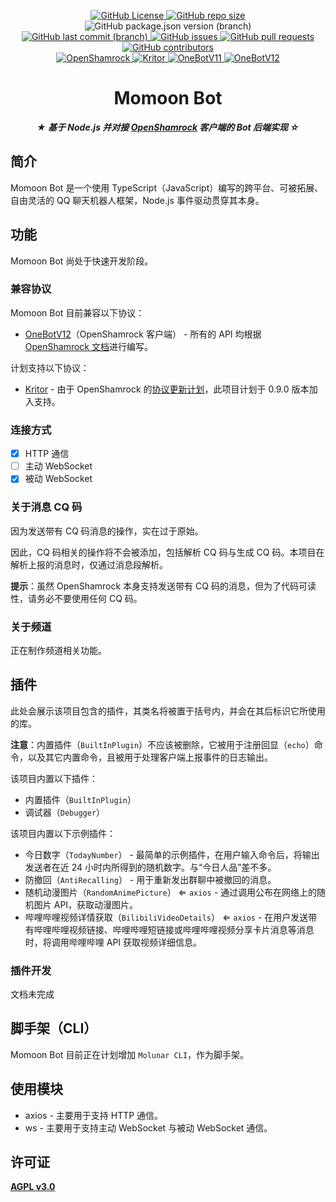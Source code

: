 <p align="center">
  <a href="https://github.com/MoRanYue/MomoonBot">
    <!-- <img src="" height="" alt="Momoon Bot"> -->
  </a>
</p>

<p align="center">
  <a href="https://github.com/MoRanYue/MomoonBot/blob/main/LICENSE">
    <img alt="GitHub License" src="https://img.shields.io/github/license/MoRanYue/MomoonBot?style=flat-square&link=https%3A%2F%2Fgithub.com%2FMoRanYue%2FMomoonBot%2Fblob%2Fmain%2FLICENSE">
  </a>
  <a href="https://github.com/MoRanYue/MomoonBot">
    <img alt="GitHub repo size" src="https://img.shields.io/github/repo-size/MoRanYue/MomoonBot?style=flat-square">
  </a>
  <img alt="GitHub package.json version (branch)" src="https://img.shields.io/github/package-json/v/MoRanYue/MomoonBot/main?style=flat-square">

  <br>

  <a href="https://github.com/MoRanYue/MomoonBot/commits/main">
    <img alt="GitHub last commit (branch)" src="https://img.shields.io/github/last-commit/MoRanYue/MomoonBot/main?style=flat-square&link=https%3A%2F%2Fgithub.com%2FMoRanYue%2FMomoonBot%2Fcommits%2Fmain">
  </a>
  <a href="https://github.com/MoRanYue/MomoonBot/issues">
    <img alt="GitHub issues" src="https://img.shields.io/github/issues/MoRanYue/MomoonBot?style=flat-square&link=https%3A%2F%2Fgithub.com%2FMoRanYue%2FMomoonBot%2Fissues">
  </a>
  <a href="https://github.com/MoRanYue/MomoonBot/pulls">
    <img alt="GitHub pull requests" src="https://img.shields.io/github/issues-pr/MoRanYue/MomoonBot?style=flat-square&link=https%3A%2F%2Fgithub.com%2FMoRanYue%2FMomoonBot%2Fpulls">
  </a>
  <a href="https://github.com/MoRanYue/MomoonBot/graphs/contributors">
    <img alt="GitHub contributors" src="https://img.shields.io/github/contributors/MoRanYue/MomoonBot?style=flat-square&link=https%3A%2F%2Fgithub.com%2FMoRanYue%2FMomoonBot%2Fgraphs%2Fcontributors">
  </a>

  <br>

  <a href="https://github.com/whitechi73/OpenShamrock">
    <img alt="OpenShamrock" src="https://img.shields.io/badge/OpenShamrock-red?style=plastic&logo=https%3A%2F%2Fwhitechi73.github.io%2FOpenShamrock%2Fshamrock.jpg&labelColoe=silver">
  </a>
  <a href="https://github.com/whitechi73/kritor">
    <img alt="Kritor" src="https://img.shields.io/badge/Kritor-red?style=plastic&labelColoe=gold">
  </a>
  <a href="https://onebot.dev">
    <img alt="OneBotV11" src="https://img.shields.io/badge/OneBot-v11-white?style=plastic&logo=data%3Aimage%2Fpng%3Bbase64%2CiVBORw0KGgoAAAANSUhEUgAAAEAAAABABAMAAABYR2ztAAAAIVBMVEUAAAAAAAADAwMHBwceHh4UFBQNDQ0ZGRkoKCgvLy8iIiLWSdWYAAAAAXRSTlMAQObYZgAAAQVJREFUSMftlM0RgjAQhV%2B0ATYK6i1Xb%2BiMd0qgBEqgBEuwBOxU2QDKsjvojQPvkJ%2FZL5sXkgWrFirK4MibYUdE3OR2nEpuKz1%2Fq8CdNxNQgthZCXYVLjyoDQftaKuniHHWRnPh2GCUetR2%2F9HsMAXyUT4%2F3UHwtQT2AggSCGKeSAsFnxBIOuAggdh3AKTL7pDuCyABcMb0aQP7aM4AnAbc%2FwHwA5D2wDHTTe56gIIOUA%2F4YYV2e1sg713PXdZJAuncdZMAGkAukU9OAn40O849%2B0ornPwT93rphWF0mgAbauUrEOthlX8Zu7P5A6kZyKCJy75hhw1Mgr9RAUvX7A3csGqZegEdniCx30c3agAAAABJRU5ErkJggg%3D%3D&labelColor=deepblue">
  </a>
  <a href="https://onebot.dev">
    <img alt="OneBotV12" src="https://img.shields.io/badge/OneBot-v12-white?style=plastic&logo=data%3Aimage%2Fpng%3Bbase64%2CiVBORw0KGgoAAAANSUhEUgAAAEAAAABABAMAAABYR2ztAAAAIVBMVEUAAAAAAAADAwMHBwceHh4UFBQNDQ0ZGRkoKCgvLy8iIiLWSdWYAAAAAXRSTlMAQObYZgAAAQVJREFUSMftlM0RgjAQhV%2B0ATYK6i1Xb%2BiMd0qgBEqgBEuwBOxU2QDKsjvojQPvkJ%2FZL5sXkgWrFirK4MibYUdE3OR2nEpuKz1%2Fq8CdNxNQgthZCXYVLjyoDQftaKuniHHWRnPh2GCUetR2%2F9HsMAXyUT4%2F3UHwtQT2AggSCGKeSAsFnxBIOuAggdh3AKTL7pDuCyABcMb0aQP7aM4AnAbc%2FwHwA5D2wDHTTe56gIIOUA%2F4YYV2e1sg713PXdZJAuncdZMAGkAukU9OAn40O849%2B0ornPwT93rphWF0mgAbauUrEOthlX8Zu7P5A6kZyKCJy75hhw1Mgr9RAUvX7A3csGqZegEdniCx30c3agAAAABJRU5ErkJggg%3D%3D&labelColor=blue">
  </a>

</p>

<div align="center">

# Momoon Bot

**_★ 基于 Node.js 并对接 [OpenShamrock](https://github.com/whitechi73/OpenShamrock) 客户端的 Bot 后端实现 ☆_**

</div>

## 简介

Momoon Bot 是一个使用 TypeScript（JavaScript）编写的跨平台、可被拓展、自由灵活的 QQ 聊天机器人框架，Node.js 事件驱动贯穿其本身。

## 功能

Momoon Bot 尚处于快速开发阶段。

### 兼容协议

Momoon Bot 目前兼容以下协议：

- [OneBotV12](https://onebot.dev)（OpenShamrock 客户端） - 所有的 API 均根据 [OpenShamrock 文档](https://whitechi73.github.io/OpenShamrock)进行编写。

计划支持以下协议：

- [Kritor](https://github.com/whitechi73/kritor) - 由于 OpenShamrock 的[协议更新计划](https://github.com/whitechi73/OpenShamrock/discussions/272)，此项目计划于 0.9.0 版本加入支持。

### 连接方式

- [x] HTTP 通信
- [ ] 主动 WebSocket
- [x] 被动 WebSocket

### 关于消息 CQ 码

因为发送带有 CQ 码消息的操作，实在过于原始。

因此，CQ 码相关的操作将不会被添加，包括解析 CQ 码与生成 CQ 码。本项目在解析上报的消息时，仅通过消息段解析。

**提示**：虽然 OpenShamrock 本身支持发送带有 CQ 码的消息，但为了代码可读性，请务必不要使用任何 CQ 码。

### 关于频道

正在制作频道相关功能。

## 插件

此处会展示该项目包含的插件，其类名将被置于括号内，并会在其后标识它所使用的库。

**注意**：内置插件（`BuiltInPlugin`）不应该被删除，它被用于注册回显（`echo`）命令，以及其它内置命令，且被用于处理客户端上报事件的日志输出。

该项目内置以下插件：

- 内置插件（`BuiltInPlugin`）
- 调试器（`Debugger`）

该项目内置以下示例插件：

- 今日数字（`TodayNumber`） - 最简单的示例插件，在用户输入命令后，将输出发送者在近 24 小时内所得到的随机数字。与“今日人品”差不多。
- 防撤回（`AntiRecalling`） - 用于重新发出群聊中被撤回的消息。
- 随机动漫图片（`RandomAnimePicture`） ⇐ `axios` - 通过调用公布在网络上的随机图片 API，获取动漫图片。
- 哔哩哔哩视频详情获取（`BilibiliVideoDetails`） ⇐ `axios` - 在用户发送带有哔哩哔哩视频链接、哔哩哔哩短链接或哔哩哔哩视频分享卡片消息等消息时，将调用哔哩哔哩 API 获取视频详细信息。

### 插件开发

文档未完成

## 脚手架（CLI）

Momoon Bot 目前正在计划增加 `Molunar CLI`，作为脚手架。

## 使用模块

- axios - 主要用于支持 HTTP 通信。
- ws - 主要用于支持主动 WebSocket 与被动 WebSocket 通信。

## 许可证

[**AGPL v3.0**](LICENSE.md)